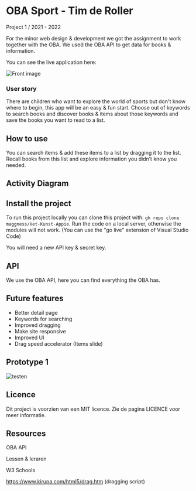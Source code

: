# OBA Sport - Tim de Roller
Project 1 / 2021 - 2022

For the minor web design & development we got the assignment to work together with the OBA. We used the OBA API to get data for books & information.

You can see the live application here:

![Front image](https://user-images.githubusercontent.com/30145681/158965126-6b20d0c5-3228-4b28-bf8e-4d01a666c99e.png)

### User story

There are children who want to explore the world of sports but don't know where to begin, this app will be an easy & fun start. Choose out of keywords to search books and discover books & items about those keywords and save the books you want to read to a list. 

## How to use

You can search items & add these items to a list by dragging it to the list. Recall books from this list and explore information you didn’t know you needed.

## Activity Diagram


## Install the project

To run this project locally you can clone this project with: `gh repo clone maggness/Het-Kunst-Appie`. Run the code on a local server, otherwise the modules will not work. (You can use the "go live" extension of Visual Studio Code)

You will need a new API key & secret key.

## API 

We use the OBA API, here you can find everything the OBA has.

## Future features

- Better detail page
- Keywords for searching
- Improved dragging
- Make site responsive
- Improved UI
- Drag speed accelerator (Items slide)

## Prototype 1
![testen](https://user-images.githubusercontent.com/30145681/158347677-a48a8151-8034-44d3-9a95-146deaee4eaa.png)

## Licence

Dit project is voorzien van een MIT licence. Zie de pagina LICENCE voor meer informatie.

## Resources

OBA API

Lessen & leraren

W3 Schools

https://www.kirupa.com/html5/drag.htm (dragging script)

